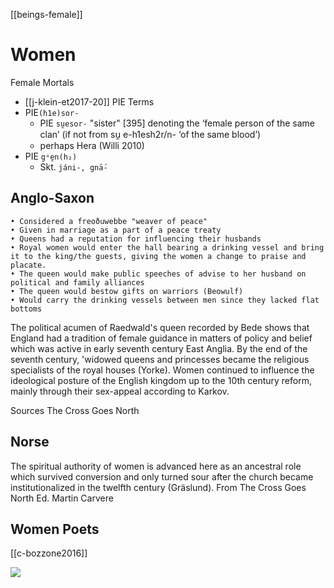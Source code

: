 [[beings-female]]
# Women
Female Mortals

- [[j-klein-et2017-20]] PIE Terms
- PIE`(h1e)sor-`
	- PIE `su̯esor-` "sister" [395] denoting the ‘female person of the same clan’ (if not from su̯ e-h1esh2r/n- ‘of the same blood’)
	-  perhaps Hera (Willi 2010)
- PIE `gᵘ̯en(h₂)` 
	- Skt. `jáni-, gnā́-`


## Anglo-Saxon
	• Considered a freoðuwebbe "weaver of peace"
	• Given in marriage as a part of a peace treaty
	• Queens had a reputation for influencing their husbands
	• Royal women would enter the hall bearing a drinking vessel and bring it to the king/the guests, giving the women a change to praise and placate.
	• The queen would make public speeches of advise to her husband on political and family alliances
	• The queen would bestow gifts on warriors (Beowulf)
	• Would carry the drinking vessels between men since they lacked flat bottoms

The political acumen of Raedwald's queen recorded by Bede shows that England had a tradition of female guidance in matters of policy and belief which was active in early seventh century East Anglia. By the end of the seventh century, 'widowed queens and princesses became the religious specialists of the royal houses (Yorke). Women continued to influence the ideological posture of the English kingdom up to the 10th century reform, mainly through their sex-appeal according to Karkov. 


Sources
The Cross Goes North


## Norse
The spiritual authority of women is advanced here as an ancestral role which survived conversion and only turned sour after the church became institutionalized in the twelfth century (Gräslund). From The Cross Goes North Ed. Martin Carvere


## Women Poets
[[c-bozzone2016]]


![](pics/39247.jpg)